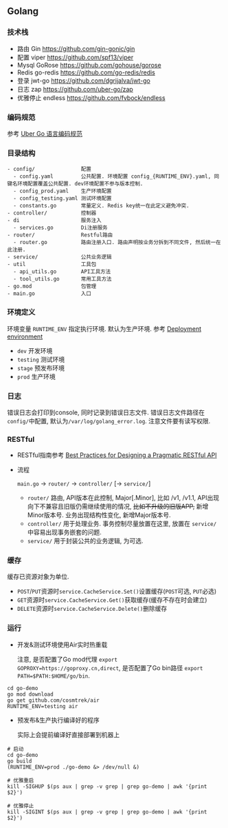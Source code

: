 ## Golang

### 技术栈

- 路由      Gin         https://github.com/gin-gonic/gin
- 配置      viper       https://github.com/spf13/viper
- Mysql     GoRose      https://github.com/gohouse/gorose
- Redis     go-redis    https://github.com/go-redis/redis
- 登录      jwt-go      https://github.com/dgrijalva/jwt-go
- 日志      zap         https://github.com/uber-go/zap
- 优雅停止  endless     https://github.com/fvbock/endless


###  编码规范

参考 <a href="https://github.com/xxjwxc/uber_go_guide_cn" target="_blank">Uber Go 语言编码规范</a>


### 目录结构

```
- config/               配置
  - config.yaml         公共配置. 环境配置 config_{RUNTIME_ENV}.yaml, 同键名环境配置覆盖公共配置. dev环境配置不参与版本控制.
  - config_prod.yaml    生产环境配置
  - config_testing.yaml 测试环境配置
  - constants.go        常量定义. Redis key统一在此定义避免冲突.
- controller/           控制器
- di                    服务注入
  - services.go         Di注册服务
- router/               Restful路由
  - router.go           路由注册入口. 路由声明按业务分拆到不同文件, 然后统一在此注册.
- service/              公共业务逻辑
- util                  工具包
  - api_utils.go        API工具方法
  - tool_utils.go       常用工具方法
- go.mod                包管理  
- main.go               入口  

```


### 环境定义

环境变量 `RUNTIME_ENV` 指定执行环境. 默认为生产环境. 参考 <a href="https://en.wikipedia.org/wiki/Deployment_environment" target="_blank">Deployment environment</a>

- `dev`       开发环境
- `testing`   测试环境
- `stage`     预发布环境
- `prod`      生产环境


### 日志

错误日志会打印到console, 同时记录到错误日志文件. 错误日志文件路径在`config/`中配置, 默认为`/var/log/golang_error.log`. 注意文件要有读写权限.


### RESTful

- RESTful指南参考 <a href="https://www.vinaysahni.com/best-practices-for-a-pragmatic-restful-api" target="_blank">Best Practices for Designing a Pragmatic RESTful API</a>

- 流程

  `main.go` -> `router/` -> `controller/` [-> `service/`]

    - `router/` 路由, API版本在此控制, Major[.Minor], 比如 /v1, /v1.1, API出现向下不兼容且旧版仍需继续使用的情况, ~~比如不升级的旧版APP,~~ 新增Minor版本号. 业务出现结构性变化, 新增Major版本号.
    - `controller/` 用于处理业务. 事务控制尽量放置在这里, 放置在 `service/` 中容易出现事务嵌套的问题.
    - `service/` 用于封装公共的业务逻辑, 为可选.


### 缓存

缓存已资源对象为单位. 

- `POST`/`PUT`资源时`service.CacheService.Set()`设置缓存(`POST`可选, `PUT`必选)
- `GET`资源时`service.CacheService.Get()`获取缓存(缓存不存在时会建立)
- `DELETE`资源时`service.CacheService.Delete()`删除缓存


### 运行

- 开发&测试环境使用Air实时热重载
  
  注意, 是否配置了Go mod代理 `export GOPROXY=https://goproxy.cn,direct`, 是否配置了Go bin路径 `export PATH=$PATH:$HOME/go/bin`.

```
cd go-demo
go mod download
go get github.com/cosmtrek/air
RUNTIME_ENV=testing air
```

- 预发布&生产执行编译好的程序
  
  实际上会提前编译好直接部署到机器上

```
# 启动
cd go-demo
go build  
(RUNTIME_ENV=prod ./go-demo &> /dev/null &)

# 优雅重启
kill -SIGHUP $(ps aux | grep -v grep | grep go-demo | awk '{print $2}')

# 优雅停止
kill -SIGINT $(ps aux | grep -v grep | grep go-demo | awk '{print $2}')
```